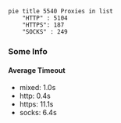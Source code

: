 
```mermaid
pie title 5540 Proxies in list
    "HTTP" : 5104
    "HTTPS": 187
    "SOCKS" : 249
```

### Some Info
#### Average Timeout

- mixed: 1.0s
- http: 0.4s
- https: 11.1s
- socks: 6.4s